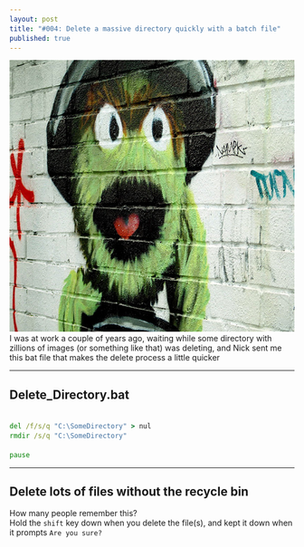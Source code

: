 ```yaml
---
layout: post
title: "#004: Delete a massive directory quickly with a batch file"
published: true
---
```

<a href="https://www.flickr.com/photos/mell242/46504703" title="Rubbish by mell, on Flickr"><img src="images/004_Graphitti_Oscar.jpg" width="640" height="480" alt="Rubbish"></a>  
I was at work a couple of years ago, waiting while some directory with zillions of images (or something like that) 
was deleting, and Nick sent me this bat file that makes the delete process a little quicker

-----------------------
Delete_Directory.bat
-----------------------

```bat

del /f/s/q "C:\SomeDirectory" > nul
rmdir /s/q "C:\SomeDirectory"

pause

```

--------------------------------------------
Delete lots of files without the recycle bin
--------------------------------------------

How many people remember this?  
Hold the `shift` key down when you delete the file(s), and kept it down when it prompts `Are you sure?`
